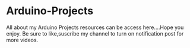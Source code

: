 # Arduino-Projects
All about my Arduino Projects resources can be access here....Hope you enjoy.
Be sure to like,suscribe my channel to turn on notification post for more videos.
